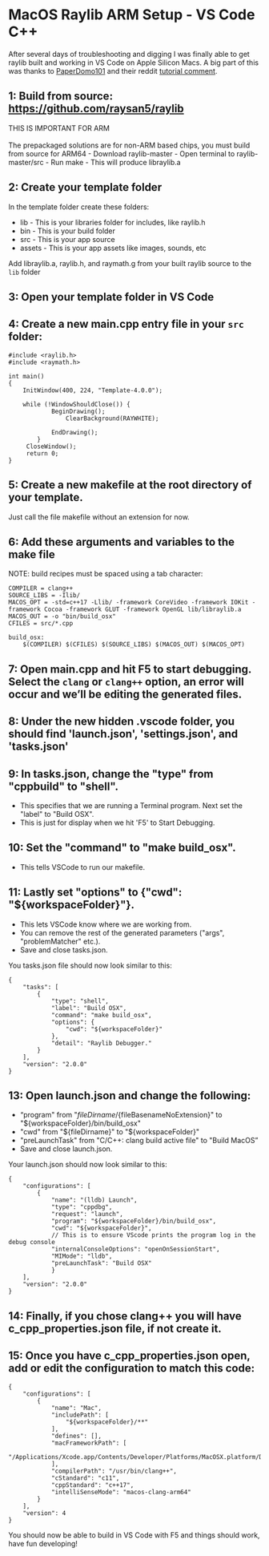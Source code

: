 # MacOS Raylib ARM Setup - VS Code C++

After several days of troubleshooting and digging I was finally able to get raylib built and working in VS Code on Apple Silicon Macs. 
A big part of this was thanks to [PaperDomo101](https://github.com/Paperdomo101) and their reddit [tutorial comment](https://www.reddit.com/r/raylib/comments/sh586x/comment/hv4ezz5/?utm_source=share&utm_medium=web2x&context=3). 

## 1: Build from source: https://github.com/raysan5/raylib
THIS IS IMPORTANT FOR ARM<br><br>
The prepackaged solutions are for non-ARM based chips, you must build from source for ARM64
    - Download raylib-master
    - Open terminal to raylib-master/src
    - Run make
    - This will produce libraylib.a

## 2: Create your template folder
In the template folder create these folders:
  - lib - This is your libraries folder for includes, like raylib.h
  - bin - This is your build folder
  - src - This is your app source
  - assets - This is your app assets like images, sounds, etc

Add libraylib.a, raylib.h, and raymath.g from your built raylib source to the `lib` folder

## 3: Open your template folder in VS Code

## 4: Create a new main.cpp entry file in your `src` folder:

```
#include <raylib.h>
#include <raymath.h>

int main()
{
	InitWindow(400, 224, "Template-4.0.0");
	
	while (!WindowShouldClose()) {
        	BeginDrawing();
            	ClearBackground(RAYWHITE);
    
        	EndDrawing();
    	}
   	 CloseWindow();
   	 return 0;
}
```

## 5: Create a new makefile at the root directory of your template.
Just call the file makefile without an extension for now.

## 6: Add these arguments and variables to the make file
NOTE: build recipes must be spaced using a tab character:

```
COMPILER = clang++
SOURCE_LIBS = -Ilib/
MACOS_OPT = -std=c++17 -Llib/ -framework CoreVideo -framework IOKit -framework Cocoa -framework GLUT -framework OpenGL lib/libraylib.a
MACOS_OUT = -o "bin/build_osx"
CFILES = src/*.cpp

build_osx:
    $(COMPILER) $(CFILES) $(SOURCE_LIBS) $(MACOS_OUT) $(MACOS_OPT)
```

## 7: Open main.cpp and hit F5 to start debugging. Select the `clang` or `clang++` option, an error will occur and we’ll be editing the generated files.

## 8: Under the new hidden .vscode folder, you should find 'launch.json', 'settings.json', and 'tasks.json'

## 9: In tasks.json, change the "type" from "cppbuild" to "shell". 
- This specifies that we are running a Terminal program. Next set the "label" to "Build OSX". 
- This is just for display when we hit 'F5' to Start Debugging. 

## 10: Set the "command" to "make build_osx". 
- This tells VSCode to run our makefile. 

## 11: Lastly set "options" to {"cwd": "${workspaceFolder}"}. 
- This lets VSCode know where we are working from.
- You can remove the rest of the generated parameters ("args", "problemMatcher" etc.). 
- Save and close tasks.json.

You tasks.json file should now look similar to this:

```
{
    "tasks": [
        {
            "type": "shell",
            "label": "Build OSX",
            "command": "make build_osx",
            "options": {
                "cwd": "${workspaceFolder}"
            },
            "detail": "Raylib Debugger."
        }
    ],
    "version": "2.0.0"
}
```

## 13: Open launch.json and change the following:
- “program" from "${fileDirname}/${fileBasenameNoExtension}" to "${workspaceFolder}/bin/build_osx"
- "cwd" from "${fileDirname}" to "${workspaceFolder}"
- "preLaunchTask" from "C/C++: clang build active file" to "Build MacOS”
- Save and close launch.json.

Your launch.json should now look similar to this:

```
{
    "configurations": [
        {
            "name": "(lldb) Launch",
            "type": "cppdbg",
            "request": "launch",
            "program": "${workspaceFolder}/bin/build_osx",
            "cwd": "${workspaceFolder}",
            // This is to ensure VScode prints the program log in the debug console
            "internalConsoleOptions": "openOnSessionStart", 
            "MIMode": "lldb",
            "preLaunchTask": "Build OSX"
            }
    ],
    "version": "2.0.0"
}
```

## 14: Finally, if you chose clang++ you will have c_cpp_properties.json file, if not create it.

## 15: Once you have c_cpp_properties.json open, add or edit the configuration to match this code:

```
{
    "configurations": [
        {
            "name": "Mac",
            "includePath": [
                "${workspaceFolder}/**"
            ],
            "defines": [],
            "macFrameworkPath": [
                "/Applications/Xcode.app/Contents/Developer/Platforms/MacOSX.platform/Developer/SDKs/MacOSX.sdk/System/Library/Frameworks"
            ],
            "compilerPath": "/usr/bin/clang++",
            "cStandard": "c11",
            "cppStandard": "c++17",
            "intelliSenseMode": "macos-clang-arm64"
        }
    ],
    "version": 4
}
```

You should now be able to build in VS Code with F5 and things should work, have fun developing!

